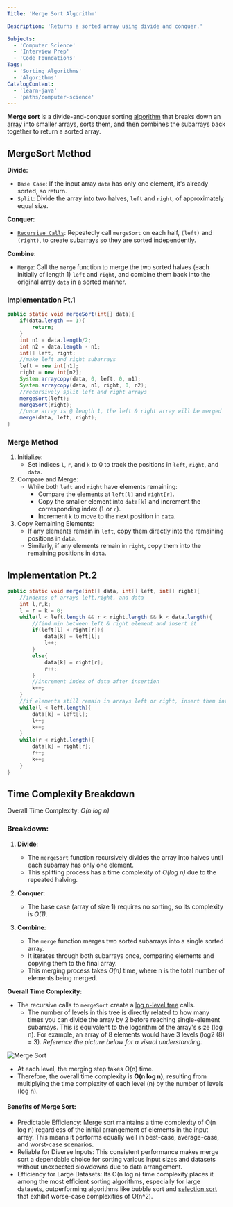 ```yaml
---
Title: 'Merge Sort Algorithm' 

Description: 'Returns a sorted array using divide and conquer.' 

Subjects: 
  - 'Computer Science'
  - 'Interview Prep'
  - 'Code Foundations'
Tags:
  - 'Sorting Algorithms'
  - 'Algorithms'
CatalogContent:
  - 'learn-java'
  - 'paths/computer-science'
---
```


**Merge sort** is a divide-and-conquer sorting [algorithm](https://www.codecademy.com/resources/docs/general/algorithm) that breaks down an [array](https://www.codecademy.com/resources/docs/java/arrays) into smaller arrays, sorts them, and then combines the subarrays back together to return a sorted array. 



## MergeSort Method

**Divide:**
  - `Base Case`: If the input array `data` has only one element, it's already sorted, so return.
  - `Split`: Divide the array into two halves, `left` and `right`, of approximately equal size.

**Conquer**:
  
  - [`Recursive Calls`](https://www.codecademy.com/learn/java-algorithms/modules/recursion-apcs/cheatsheet): Repeatedly call `mergeSort` on each half, `(left)` and `(right)`, to create subarrays so they are sorted independently.

**Combine**:
  
  - `Merge`: Call the `merge` function to merge the two sorted halves (each initially of length 1) `left` and `right`, and combine them back into the original array `data` in a sorted manner.


### Implementation Pt.1 

```java
public static void mergeSort(int[] data){
    if(data.length == 1){
        return;
    }
    int n1 = data.length/2;
    int n2 = data.length - n1;
    int[] left, right;
    //make left and right subarrays
    left = new int[n1];
    right = new int[n2];
    System.arraycopy(data, 0, left, 0, n1);
    System.arraycopy(data, n1, right, 0, n2);
    //recursively split left and right arrays
    mergeSort(left);
    mergeSort(right);
    //once array is @ length 1, the left & right array will be merged
    merge(data, left, right);
}

```

### Merge Method

1. Initialize: 
   - Set indices `l`, `r`, and `k` to 0 to track the positions in `left`, `right`, and `data`.
2. Compare and Merge:
   - While both `left` and `right` have elements remaining:
     - Compare the elements at `left[l]` and `right[r]`.
     - Copy the smaller element into `data[k]` and increment the corresponding index (`l` or `r`).
     - Increment `k` to move to the next position in `data`.
3. Copy Remaining Elements:
   - If any elements remain in `left`, copy them directly into the remaining positions in `data`.
   - Similarly, if any elements remain in `right`, copy them into the remaining positions in `data`.

## Implementation Pt.2

```java
public static void merge(int[] data, int[] left, int[] right){
    //indexes of arrays left,right, and data
    int l,r,k;
    l = r = k = 0;
    while(l < left.length && r < right.length && k < data.length){
        //find min between left & right element and insert it
        if(left[l] < right[r]){
            data[k] = left[l];
            l++;
        }
        else{
            data[k] = right[r];
            r++;
        }
        //increment index of data after insertion
        k++;
    }
    //if elements still remain in arrays left or right, insert them into data
    while(l < left.length){
        data[k] = left[l];
        l++;
        k++;
    }
    while(r < right.length){
        data[k] = right[r];
        r++;
        k++;
    }
}

```

## Time Complexity Breakdown

Overall Time Complexity: _O(n log n)_

### Breakdown:

1. **Divide**:
   - The `mergeSort` function recursively divides the array into halves until each subarray has only one element.
   - This splitting process has a time complexity of _O(log n)_ due to the repeated halving.

2. **Conquer**:
   - The base case (array of size 1) requires no sorting, so its complexity is _O(1)._

3. **Combine**:
   - The `merge` function merges two sorted subarrays into a single sorted array.
   - It iterates through both subarrays once, comparing elements and copying them to the final array.
   - This merging process takes _O(n)_ time, where n is the total number of elements being merged.

**Overall Time Complexity:**

- The recursive calls to `mergeSort` create a [log n-level tree](https://www.geeksforgeeks.org/how-to-solve-time-complexity-recurrence-relations-using-recursion-tree-method/) calls. 
  - The number of levels in this tree is directly related to how many times you can divide the array by 2 before reaching single-element subarrays. This is equivalent to the logarithm of the array's size (log n). For example, an array of 8 elements would have 3 levels (log2 (8) = 3). _Reference the picture below for a visual understanding._

![Merge Sort](https://raw.githubusercontent.com/Codecademy/docs/main/media/merge.png)

- At each level, the merging step takes O(n) time.
- Therefore, the overall time complexity is **O(n log n)**, resulting from multiplying the time complexity of each level (n) by the number of levels (log n).

#### **Benefits of Merge Sort:**
- Predictable Efficiency: Merge sort maintains a time complexity of O(n log n) regardless of the initial arrangement of elements in the input array. This means it performs equally well in best-case, average-case, and worst-case scenarios.
- Reliable for Diverse Inputs: This consistent performance makes merge sort a dependable choice for sorting various input sizes and datasets without unexpected slowdowns due to data arrangement.
- Efficiency for Large Datasets: Its O(n log n) time complexity places it among the most efficient sorting algorithms, especially for large datasets, outperforming algorithms like bubble sort and [selection sort](https://www.codecademy.com/resources/docs/general/algorithm/selection-sort) that exhibit worse-case complexities of O(n^2).
